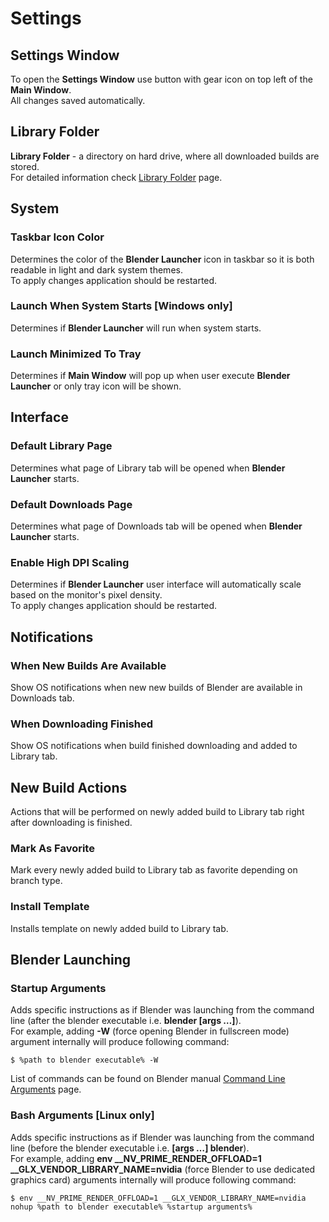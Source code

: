 # Settings

## Settings Window

To open the **Settings Window** use button with gear icon on top left of the **Main Window**.\
All changes saved automatically.

## Library Folder

**Library Folder** - a directory on hard drive, where all downloaded builds are stored. \
For detailed information check [Library Folder](wiki#Library-Folder) page.

## System

### Taskbar Icon Color

Determines the color of the **Blender Launcher** icon in taskbar so it is both readable in light and dark system themes. \
To apply changes application should be restarted.

### Launch When System Starts [Windows only]

Determines if **Blender Launcher** will run when system starts.

### Launch Minimized To Tray

Determines if **Main Window** will pop up when user execute **Blender Launcher** or only tray icon will be shown.

## Interface

### Default Library Page

Determines what page of Library tab will be opened when **Blender Launcher** starts.

### Default Downloads Page

Determines what page of Downloads tab will be opened when **Blender Launcher** starts.

### Enable High DPI Scaling

Determines if **Blender Launcher** user interface will automatically scale based on the monitor's pixel density. \
To apply changes application should be restarted.

## Notifications

### When New Builds Are Available

Show OS notifications when new new builds of Blender are available in Downloads tab.

### When Downloading Finished

Show OS notifications when build finished downloading and added to Library tab.

## New Build Actions

Actions that will be performed on newly added build to Library tab right after downloading is finished.

### Mark As Favorite

Mark every newly added build to Library tab as favorite depending on branch type.

### Install Template

Installs template on newly added build to Library tab.

## Blender Launching

### Startup Arguments

Adds specific instructions as if Blender was launching from the command line (after the blender executable i.e. **blender [args …]**). \
For example, adding **-W** (force opening Blender in fullscreen mode) argument internally will produce following command:

`$ %path to blender executable% -W`

List of commands can be found on Blender manual [Command Line Arguments](https://docs.blender.org/manual/en/latest/advanced/command_line/arguments.html) page.

### Bash Arguments [Linux only]

Adds specific instructions as if Blender was launching from the command line (before the blender executable i.e. **[args …] blender**). \
For example, adding **env __NV_PRIME_RENDER_OFFLOAD=1 __GLX_VENDOR_LIBRARY_NAME=nvidia** (force Blender to use dedicated graphics card) arguments internally will produce following command:

`$ env __NV_PRIME_RENDER_OFFLOAD=1 __GLX_VENDOR_LIBRARY_NAME=nvidia nohup %path to blender executable% %startup arguments%`